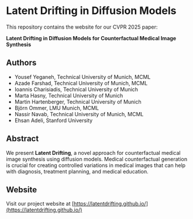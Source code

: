# Latent Drifting in Diffusion Models

This repository contains the website for our CVPR 2025 paper:

**Latent Drifting in Diffusion Models for Counterfactual Medical Image Synthesis**

## Authors
- Yousef Yeganeh, Technical University of Munich, MCML
- Azade Farshad, Technical University of Munich, MCML
- Ioannis Charisiadis, Technical University of Munich
- Marta Hasny, Technical University of Munich
- Martin Hartenberger, Technical University of Munich
- Björn Ommer, LMU Munich, MCML
- Nassir Navab, Technical University of Munich, MCML
- Ehsan Adeli, Stanford University

## Abstract
We present **Latent Drifting**, a novel approach for counterfactual medical image synthesis using diffusion models. Medical counterfactual generation is crucial for creating controlled variations in medical images that can help with diagnosis, treatment planning, and medical education.

## Website
Visit our project website at [https://latentdrifting.github.io/](https://latentdrifting.github.io/)
